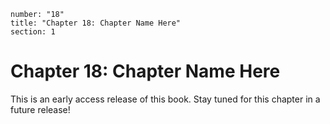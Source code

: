 ```metadata
number: "18"
title: "Chapter 18: Chapter Name Here"
section: 1
```

# Chapter 18: Chapter Name Here

This is an early access release of this book. Stay tuned for this chapter in a future release!